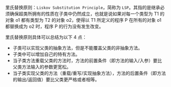 里氏替换原则：`Liskov Substitution Principle`，简称为 `LSP`。其指的是继承必须确保超类所拥有的性质在子类中仍然成立，也就是说如果对每一个类型为 T1 的对象 o1 都有类型为 T2 的对象 o2，使得以 T1 所定义的程序 P 在所有的对象 o1 都替换成为 o2 时，程序 P 的行为没有发生改变。

里氏替换原则具体可以总结为以下 4 点：

- 子类可以实现父类的抽象方法，但是不能覆盖父类的非抽象方法。
- 子类中可以增加自己的特有方法。
- 当子类方法重载父类的方法时，方法的前置条件（即方法的输入/入参）要比父类方法输入的参数更宽松。
- 当子类实现父类的方法（重载/重写/实现抽象方法），方法的后置条件（即方法的输出/返回值）要比父类更严格或者相等。